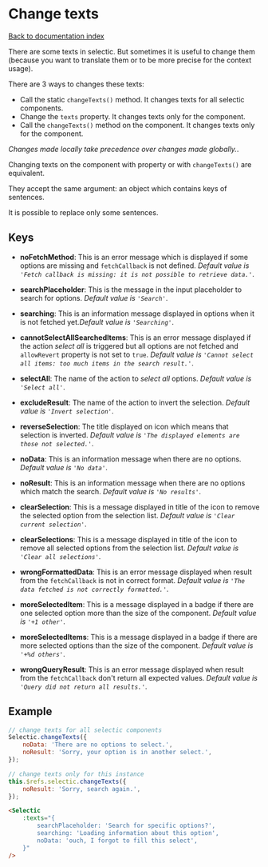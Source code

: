 # Change texts

[Back to documentation index](main.md)

There are some texts in selectic. But sometimes it is useful to change them (because you want to translate them or to be more precise for the context usage).

There are 3 ways to changes these texts:
* Call the static `changeTexts()` method. It changes texts for all selectic components.
* Change the `texts` property. It changes texts only for the component.
* Call the `changeTexts()` method on the component. It changes texts only for the component.

_Changes made locally take precedence over changes made globally._.

Changing texts on the component with property or with `changeTexts()` are equivalent.

They accept the same argument: an object which contains keys of sentences.

It is possible to replace only some sentences.

## Keys

* **noFetchMethod**: This is an error message which is displayed if some options are missing and `fetchCallback` is not defined. _Default value is `'Fetch callback is missing: it is not possible to retrieve data.'`_.

* **searchPlaceholder**: This is the message in the input placeholder to search for options. _Default value is `'Search'`_.

* **searching**: This is an information message displayed in options when it is not fetched yet._Default value is `'Searching'`_.

* **cannotSelectAllSearchedItems**: This is an error message displayed if the action _select all_ is triggered but all options are not fetched and `allowRevert` property is not set to `true`. _Default value is `'Cannot select all items: too much items in the search result.'`_.

* **selectAll**: The name of the action to _select all_ options. _Default value is `'Select all'`_.

* **excludeResult**: The name of the action to invert the selection. _Default value is `'Invert selection'`_.

* **reverseSelection**: The title displayed on icon which means that selection is inverted. _Default value is `'The displayed elements are those not selected.'`_.

* **noData**: This is an information message when there are no options. _Default value is `'No data'`_.

* **noResult**: This is an information message when there are no options which match the search. _Default value is `'No results'`_.

* **clearSelection**: This is a message displayed in title of the icon to remove the selected option from the selection list. _Default value is `'Clear current selection'`_.

* **clearSelections**: This is a message displayed in title of the icon to remove all selected options from the selection list. _Default value is `'Clear all selections'`_.

* **wrongFormattedData**: This is an error message displayed when result from the `fetchCallback` is not in correct format. _Default value is `'The data fetched is not correctly formatted.'`_.

* **moreSelectedItem**: This is a message displayed in a badge if there are one selected option more than the size of the component. _Default value is `'+1 other'`_.

* **moreSelectedItems**: This is a message displayed in a badge if there are more selected options than the size of the component. _Default value is `'+%d others'`_.

* **wrongQueryResult**: This is an error message displayed when result from the `fetchCallback` don't return all expected values. _Default value is `'Query did not return all results.'`_.


## Example

```javascript
// change texts for all selectic components
Selectic.changeTexts({
    noData: 'There are no options to select.',
    noResult: 'Sorry, your option is in another select.',
});

// change texts only for this instance
this.$refs.selectic.changeTexts({
    noResult: 'Sorry, search again.',
});
```

```html
<Selectic
    :texts="{
        searchPlaceholder: 'Search for specific options?',
        searching: 'Loading information about this option',
        noData: 'ouch, I forgot to fill this select',
    }"
/>
```
